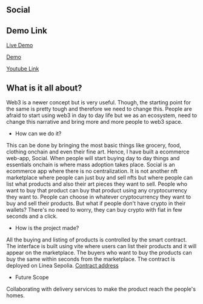 ﻿## Social

## Demo Link

[Live Demo](https://social-app-six-omega.vercel.app/)

[Demo](https://www.loom.com/share/c4d65b88f96a465486f50e2392d1e0d3)

[Youtube Link](https://youtu.be/Vrtf9smwGjE)

## What is it all about?
Web3 is a newer concept but is very useful. Though, the starting point for the same is pretty tough and therefore we need to change this. People are afraid to start using web3 in day to day life but we as an ecosystem, need to change this narrative and bring more and more people to web3 space. 

- How can we do it?

This can be done by bringing the most basic things like grocery, food, clothing onchain and even their fine art. Hence, I have built a ecommerce web-app, Social. When people will start buying day to day things and essentials onchain is where mass adoption takes place. Social is an ecommerce app where there is no centralization. It is not another nft marketplace where people can just buy and sell nfts but where people can list what products and also their art pieces they want to sell. People who want to buy that product can buy that product using any cryptocurrency they want to. People can choose in whatever cryptocurrency they want to buy and sell their products. But what if people don't have crypto in their wallets? There's no need to worry, they can buy crypto with fiat in few seconds and a click. 

- How is the project made?

All the buying and listing of products is controlled by the smart contract. The interface is built using vite where users can list their products and it will appear on the marketplace. The buyers who want to buy the products can buy the same within seconds from the marketplace. The contract is deployed on Linea Sepolia. [Contract address](https://sepolia.lineascan.build/address/0x6a464b31b714ad57d7713ed3684a9441d44b473f)

- Future Scope

Collaborating with delivery services to make the product reach the people's homes.



